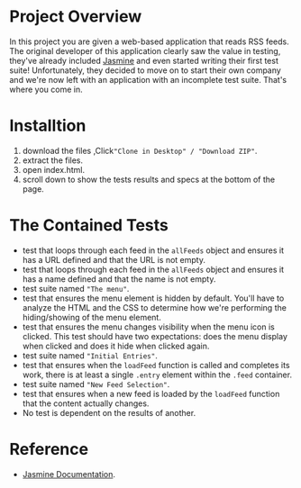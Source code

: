 # Project Overview

In this project you are given a web-based application that reads RSS feeds. The original developer of this application clearly saw the value in testing, they've already included [Jasmine](http://jasmine.github.io/) and even started writing their first test suite! Unfortunately, they decided to move on to start their own company and we're now left with an application with an incomplete test suite. That's where you come in.

# Installtion

1. download the files ,Click`"Clone in Desktop" / "Download ZIP"`.
2. extract the files.
3. open index.html.
4. scroll down to show the tests results and specs at the bottom of the page.

# The Contained Tests

- test that loops through each feed in the `allFeeds` object and ensures it has a URL defined and that the URL is not empty.
- test that loops through each feed in the `allFeeds` object and ensures it has a name defined and that the name is not empty.
- test suite named `"The menu"`.
- test that ensures the menu element is hidden by default. You'll have to analyze the HTML and the CSS to determine how we're performing the hiding/showing of the menu element.
- test that ensures the menu changes visibility when the menu icon is clicked. This test should have two expectations: does the menu display when clicked and does it hide when clicked again.
- test suite named `"Initial Entries"`.
- test that ensures when the `loadFeed` function is called and completes its work, there is at least a single `.entry` element within the `.feed` container.
- test suite named `"New Feed Selection"`.
- test that ensures when a new feed is loaded by the `loadFeed` function that the content actually changes.
- No test is dependent on the results of another.

# Reference
- [Jasmine Documentation](https://jasmine.github.io/2.2/introduction.html).
